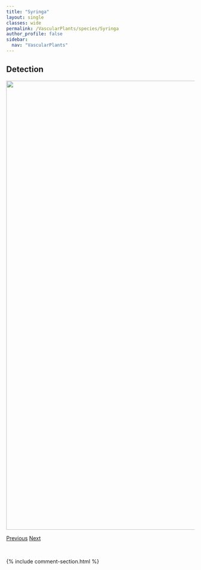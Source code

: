 ```yaml
---
title: "Syringa"
layout: single
classes: wide
permalink: /VascularPlants/species/Syringa
author_profile: false
sidebar:
  nav: "VascularPlants"
---
```


<h2>Detection</h2>

<a href="https://drive.google.com/uc?export=view&id=1b91vfIyN0IHTUpZ7cmkkq52BdwCP0eOB">
<img src="https://drive.google.com/uc?export=view&id=1b91vfIyN0IHTUpZ7cmkkq52BdwCP0eOB" height = "1200" width = "800">
</a>


<a href="/DevelopmentWebsite/VascularPlants/species/SymphyotrichumSectOccidentales" class="pagination--pager" title="Symphyotrichum sect. Occidentales">Previous</a> <a href="/DevelopmentWebsite/VascularPlants/species/SyringaReticulata" class="pagination--pager" title="Syringa reticulata">Next</a>

<p>&nbsp;</p>

{% include comment-section.html %}
